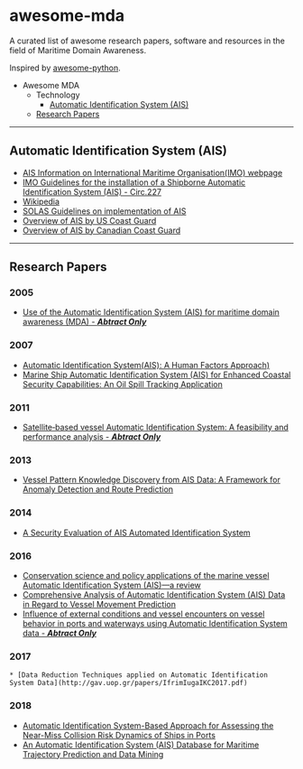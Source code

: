 # awesome-mda
A curated list of awesome research papers, software and resources in the field of Maritime Domain Awareness.

Inspired by [awesome-python](https://github.com/vinta/awesome-python).

* Awesome MDA
  * Technology
    * [Automatic Identification System (AIS)](#automatic-identification-system-ais)
  <!-- * Radar -->
  <!-- * Satellite Imagery -->
  * [Research Papers](#research-papers)

---
## Automatic Identification System (AIS)
* [AIS Information on International Maritime Organisation(IMO) webpage](http://www.imo.org/en/OurWork/Safety/Navigation/Pages/AIS.aspx)
* [IMO Guidelines for the installation of a Shipborne Automatic Identification System (AIS) - Circ.227](http://www.imo.org/en/OurWork/Safety/Navigation/Documents/227.pdf)
* [Wikipedia](https://en.wikipedia.org/wiki/Automatic_identification_system)
* [SOLAS Guidelines on implementation of AIS](http://solasv.mcga.gov.uk/Annexes/Annex17.htm)
* [Overview of AIS by US Coast Guard](https://www.navcen.uscg.gov/?pageName=AISmain)
* [Overview of AIS by Canadian Coast Guard](http://www.ccg-gcc.gc.ca/eng/CCG/Maritime-Security/AIS)

---
## Research Papers
### 2005
 * [Use of the Automatic Identification System (AIS) for maritime domain awareness (MDA) - **_Abtract Only_**](https://ieeexplore.ieee.org/abstract/document/1639983/)
### 2007
 * [Automatic Identification System(AIS): A Human Factors Approach)](https://www.researchgate.net/profile/Abbas_Harati_Mokhtari/publication/254062770_Automatic_Identification_System_AIS_A_Human_Factors_Approach/links/552cdb8e0cf2e089a3acf9a7/Automatic-Identification-System-AIS-A-Human-Factors-Approach.pdf)
 * [Marine Ship Automatic Identification System (AIS) for Enhanced Coastal Security Capabilities: An Oil Spill Tracking Application](http://www.dtic.mil/dtic/tr/fulltext/u2/a518461.pdf)
### 2011
 * [Satellite‐based vessel Automatic Identification System: A feasibility and performance analysis - **_Abtract Only_**](https://onlinelibrary.wiley.com/doi/pdf/10.1002/sat.957)
### 2013
 * [Vessel Pattern Knowledge Discovery from AIS Data: A Framework for Anomaly Detection and Route Prediction](http://www.mdpi.com/1099-4300/15/6/2218/htm)
### 2014
 * [A Security Evaluation of AIS Automated Identification System](http://www.madlab.it/papers/ais_acsac14.pdf)
### 2016
 * [Conservation science and policy applications of the marine vessel Automatic Identification System (AIS)—a review](https://www.researchgate.net/profile/Martin_Robards/publication/291333590_Conservation_science_and_policy_applications_of_the_marine_vessel_Automatic_Identification_System_AIS-A_review/links/569fdc5008ae21a564271eab.pdf)
  * [Comprehensive Analysis of Automatic Identification System (AIS) Data in Regard to Vessel Movement Prediction](https://www.cambridge.org/core/journals/journal-of-navigation/article/comprehensive-analysis-of-automatic-identification-system-ais-data-in-regard-to-vessel-movement-prediction/95E9218CA2796FEF05A216E4F2376B9D)
   * [Influence of external conditions and vessel encounters on vessel behavior in ports and waterways using Automatic Identification System data - **_Abtract Only_**](https://www.sciencedirect.com/science/article/pii/S0029801816306138)
 ### 2017
    * [Data Reduction Techniques applied on Automatic Identification System Data](http://gav.uop.gr/papers/IfrimIugaIKC2017.pdf)
 ### 2018 
   * [Automatic Identification System-Based Approach for Assessing the Near-Miss Collision Risk Dynamics of Ships in Ports](https://www.researchgate.net/profile/Zhixiang_Fang/publication/324901008_Automatic_Identification_System-Based_Approach_for_Assessing_the_Near-Miss_Collision_Risk_Dynamics_of_Ships_in_Ports/links/5af06f1daca272bf42519f2b/Automatic-Identification-System-Based-Approach-for-Assessing-the-Near-Miss-Collision-Risk-Dynamics-of-Ships-in-Ports.pdf)
   * [An Automatic Identification System (AIS) Database for Maritime Trajectory Prediction and Data Mining](https://arxiv.org/pdf/1607.03306.pdf)
   
